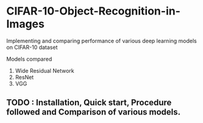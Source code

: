# CIFAR-10-Object-Recognition-in-Images
Implementing and comparing performance of various deep learning models on CIFAR-10 dataset

Models compared
1. Wide Residual Network
2. ResNet
3. VGG


## TODO : Installation, Quick start, Procedure followed and Comparison of various models.
